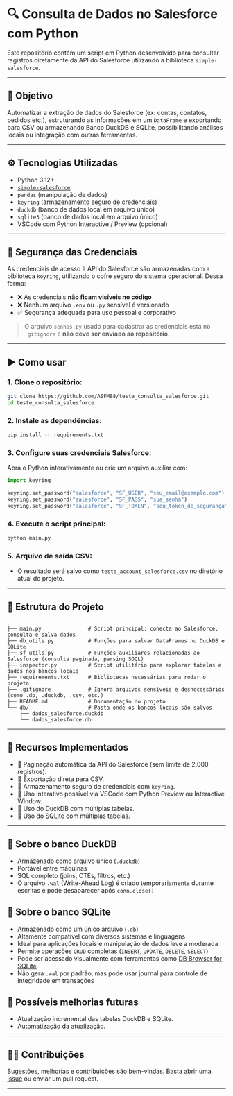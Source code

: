# 🔍 Consulta de Dados no Salesforce com Python

Este repositório contém um script em Python desenvolvido para consultar registros diretamente da API do Salesforce utilizando a biblioteca `simple-salesforce`.

---

## 📌 Objetivo

Automatizar a extração de dados do Salesforce (ex: contas, contatos, pedidos etc.), estruturando as informações em um `DataFrame` e exportando para CSV ou armazenando Banco DuckDB e SQLite, possibilitando análises locais ou integração com outras ferramentas.

---

## ⚙️ Tecnologias Utilizadas

- Python 3.12+
- [`simple-salesforce`](https://pypi.org/project/simple-salesforce/)
- `pandas` (manipulação de dados)
- `keyring` (armazenamento seguro de credenciais)
- `duckdb` (banco de dados local em arquivo único)
- `sqlite3` (banco de dados local em arquivo único)
- VSCode com Python Interactive / Preview (opcional)

---

## 🔐 Segurança das Credenciais

As credenciais de acesso à API do Salesforce são armazenadas com a biblioteca `keyring`, utilizando o cofre seguro do sistema operacional. Dessa forma:

- ❌ As credenciais **não ficam visíveis no código**
- ❌ Nenhum arquivo `.env` ou `.py` sensível é versionado
- ✅ Segurança adequada para uso pessoal e corporativo

> O arquivo `senhas.py` usado para cadastrar as credenciais está no `.gitignore` e **não deve ser enviado ao repositório.**

---

## ▶️ Como usar

### 1. Clone o repositório:
```bash
git clone https://github.com/ASFM88/teste_consulta_salesforce.git
cd teste_consulta_salesforce
```

### 2. Instale as dependências:
```bash
pip install -r requirements.txt
```

### 3. Configure suas credenciais Salesforce:
Abra o Python interativamente ou crie um arquivo auxiliar com:

```python
import keyring

keyring.set_password("salesforce", "SF_USER", "seu_email@exemplo.com")
keyring.set_password("salesforce", "SF_PASS", "sua_senha")
keyring.set_password("salesforce", "SF_TOKEN", "seu_token_de_segurança")
```

### 4. Execute o script principal:
```bash
python main.py
```

### 5. Arquivo de saída CSV:
- O resultado será salvo como `teste_account_salesforce.csv` no diretório atual do projeto.

---

## 📁 Estrutura do Projeto

```
.
├── main.py               # Script principal: conecta ao Salesforce, consulta e salva dados
├── db_utils.py           # Funções para salvar DataFrames no DuckDB e SQLite
├── sf_utils.py           # Funções auxiliares relacionadas ao Salesforce (consulta paginada, parsing SOQL)
├── inspector.py          # Script utilitário para explorar tabelas e dados nos bancos locais
├── requirements.txt      # Bibliotecas necessárias para rodar o projeto
├── .gitignore            # Ignora arquivos sensíveis e desnecessários (como .db, .duckdb, .csv, etc.)
├── README.md             # Documentação do projeto
└── db/                   # Pasta onde os bancos locais são salvos
    ├── dados_salesforce.duckdb
    └── dados_salesforce.db
```

---

## 📌 Recursos Implementados

- 🔄 Paginação automática da API do Salesforce (sem limite de 2.000 registros).
- 💾 Exportação direta para CSV.
- 🔐 Armazenamento seguro de credenciais com `keyring`.
- 🧠 Uso interativo possível via VSCode com Python Preview ou Interactive Window.
- 🦆 Uso do DuckDB com múltiplas tabelas.
- 🧩 Uso do SQLite com múltiplas tabelas.
---

## 🔎 Sobre o banco DuckDB

- Armazenado como arquivo único (`.duckdb`)
- Portável entre máquinas
- SQL completo (joins, CTEs, filtros, etc.)
- O arquivo `.wal` (Write-Ahead Log) é criado temporariamente durante escritas e pode desaparecer após `conn.close()`

## 💾 Sobre o banco SQLite

- Armazenado como um único arquivo (`.db`)
- Altamente compatível com diversos sistemas e linguagens
- Ideal para aplicações locais e manipulação de dados leve a moderada
- Permite operações `CRUD` completas (`INSERT`, `UPDATE`, `DELETE`, `SELECT`)
- Pode ser acessado visualmente com ferramentas como [DB Browser for SQLite](https://sqlitebrowser.org)
- Não gera `.wal` por padrão, mas pode usar journal para controle de integridade em transações


## 🚀 Possíveis melhorias futuras

- Atualização incremental das tabelas DuckDB e SQLite.
- Automatização da atualização.

---

## 🙋‍♂️ Contribuições

Sugestões, melhorias e contribuições são bem-vindas. Basta abrir uma [issue](https://github.com/ASFM88/teste_consulta_salesforce/issues) ou enviar um pull request.

---